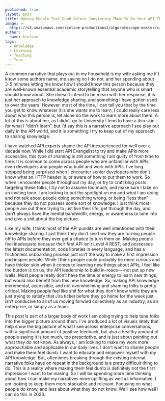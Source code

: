 ```yaml
---
published: true
layout: post
title: Making People Feel Dumb Before Convincing Them To Do Your API Thing
image: >-
  https://s3.amazonaws.com/kinlane-productions2/algorotoscope-master/citizenship-hiding-monster-statue.jpg
author:
  name: kinlane
tags:
  - Knowledge
  - Learning
  - Teaching
  - Tone
---
```

A common narrative that plays out in my household is my wife asking me if I know some authors name, me saying no I do not, and her spending about 3-5 minutes letting me know how I should know this person because they are well-known essential academic storytelling that anyone who is smart should know about. She doesn’t intend to be mean with her response, it is just her approach to knowledge sharing, and something I have gotten used to over the years. However, most of the time, I can tell you that by the time you get to know whatever it is she wants me to learn, I could really care less about who this person is, let alone do the work to learn more about them. A lot of this is about me, as I didn’t go to University I tend to have a thin skin for what I “didn’t learn”, but I’d say this is a narrative approach I see play out daily in the API world, and it is something I try to keep out of my approach to sharing knowledge. 

I have watched API experts shame the API inexperienced for well over a decade now. While I did start API Evangelist to try and make APIs more accessible, this type of shaming is still something I am guilty of from time to time. It is common to come across people who are unfamiliar with APIs, even developers and people who build and work with APIs. I’ve long stopped being surprised when I encounter senior developers who don’t know what an HTTP header is, or aware of how to put them to work. So when I encounter people throughout my day, or try to craft blog posts targeting these folks, I try not to assume too much, and make sure I take on an inviting tone. I am looking to put the spotlight on me and what I am doing and not talk about people doing something wrong, or being “less than” because they do not possess some sort of knowledge. I just think most people are out there trying to just live their life, get through the day, and don’t always have the mental bandwidth, energy, or awareness to tune into and give a shit about the big picture. 

Like my wife, I think most of the API pundits are well intentioned with their knowledge sharing. I just think they don’t see how they are turning people off to APIs before they ever get a chance to turn them on. Making people feel inadequate because their first API isn’t Level 4 REST, and possesses the latest documentation, code libraries in every language, and has a frictionless onboarding process just isn’t the way to make a first impression and inspire people. While I think people could probably be more curious and have thicker skin when it comes to learning new things about APIs, I feel like the burden is on us, the API leadership to build in-roads—-not put up new walls. Most people really don’t have the time or energy to learn new things, but would also benefit from this new knowledge. So, making API knowledge incremental, accessible, and not overwhelming and shaming folks is pretty critical. Making people feel like shit for what they don’t know while they are just trying to satisfy that Jira ticket before they go home for the week just isn’t conducive to all of us moving forward collectively as an industry, as an enterprise, or simply as a team.

This post is part of a larger body of work I am doing trying to help tune folks into the bigger picture around them. I’ve produced a lot of visuals lately that help show the big picture of what I see across enterprise conversations, with a significant amount of positive feedback, but also a healthy amount of people saying it is too much, too prescriptive, and is just about pointing out what they do not know. As always, I am looking to make my work more approachable and applicable in our daily lives. I don’t want to shame people and make them feel dumb. I want to educate and empower myself with my API knowledge. But, oftentimes breaking through the existing internal narrative folks have on repeat in the background is a pretty difficult thing to do. This is a reality where making them feel dumb is definitely not the first impression I want to be making. So I will be spending more time thinking about how I can make my narratives more uplifting as well as informative. I am looking to keep them more stackable and relevant. Focusing on what people do know, and less about what they do not know. We’ll see how well I can do this in 2023.

